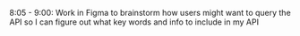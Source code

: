 8:05 - 9:00: Work in Figma to brainstorm how users might want to query the API so I can figure out what key words and info to include in my API



